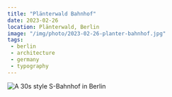 ```yaml
---
title: "Plänterwald Bahnhof"
date: 2023-02-26
location: Plänterwald, Berlin
image: "/img/photo/2023-02-26-planter-bahnhof.jpg"
tags:
 - berlin
 - architecture
 - germany
 - typography
---
```


![A 30s style S-Bahnhof in Berlin](/img/photo/2023-02-26-planter-bahnhof.jpg)
